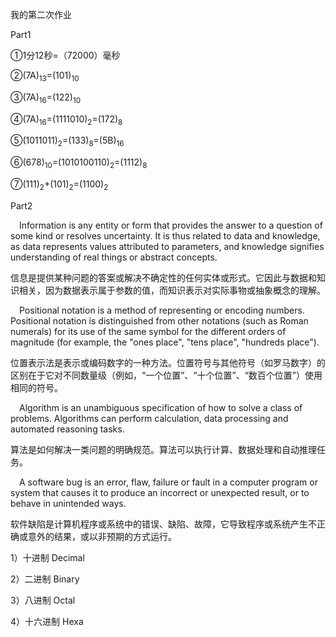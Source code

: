我的第二次作业

Part1

①1分12秒=（72000）毫秒

②(7A)<sub>13</sub>=(101)<sub>10

③(7A)<sub>16</sub>=(122)<sub>10

④(7A)<sub>16</sub>=(1111010)<sub>2</sub>=(172)<sub>8

⑤(1011011)<sub>2</sub>=(133)<sub>8</sub>=(5B)<sub>16

⑥(678)<sub>10</sub>=(1010100110)<sub>2</sub>=(1112)<sub>8

⑦(111)<sub>2</sub>+(101)<sub>2</sub>=(1100)<sub>2

Part2

&emsp;Information is any entity or form that provides the answer to a question of some kind or resolves uncertainty. It is thus related to data and knowledge, as data represents values attributed to parameters, and knowledge signifies understanding of real things or abstract concepts.

信息是提供某种问题的答案或解决不确定性的任何实体或形式。它因此与数据和知识相关，因为数据表示属于参数的值，而知识表示对实际事物或抽象概念的理解。

&emsp;Positional notation is a method of representing or encoding numbers. Positional notation is distinguished from other notations (such as Roman numerals) for its use of the same symbol for the different orders of magnitude (for example, the "ones place", "tens place", "hundreds place").

位置表示法是表示或编码数字的一种方法。位置符号与其他符号（如罗马数字）的区别在于它对不同数量级（例如，“一个位置”、“十个位置”、“数百个位置”）使用相同的符号。

&emsp;Algorithm is an unambiguous specification of how to solve a class of problems. Algorithms can perform calculation, data processing and automated reasoning tasks.

算法是如何解决一类问题的明确规范。算法可以执行计算、数据处理和自动推理任务。



&emsp;A software bug is an error, flaw, failure or fault in a computer program or system that causes it to produce an incorrect or unexpected result, or to behave in unintended ways.

软件缺陷是计算机程序或系统中的错误、缺陷、故障，它导致程序或系统产生不正确或意外的结果，或以非预期的方式运行。

1）十进制 Decimal

2）二进制 Binary

3）八进制 Octal 

4）十六进制 Hexa
